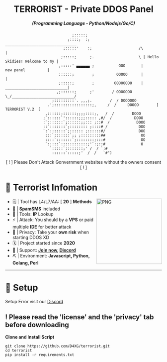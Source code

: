 <h1 align="center">TERRORIST - Private DDOS Panel</h1>
<h5 align="center">(Programming Language - Python/Nodejs/Go/C)</h5>

                                  ;:::::;
                                ;::::;  :;                        ________________________________
                              ;:::::'    :;                     /\                               |
                             ;:::::;      ;.                    \_| Hello Skidies! Welcome to my |
                            ,:::::' ▄▄▄▄▄▄ ;           OOO       |            new panel          |
                            ::::::;        ;          OOOOO      |                               |
                            ;:::::;        ;         OOOOOOOO    |   ____________________________|
                           ,;::::::;      ;'        / OOOOOOO     \_/____________________________/
                         ;:::::::::`. ,,,;.        /  / DOOOOOO
                       .';:::::::::::::::::;,     /  /     DOOOO        [  TERRORIST V.2  ]
                      ,::::::;::::::;;;;::::;,   /  /        DOOO
                     ;`::::::`'::::::;;;::::: ,#/  /          DOOO
                     :`:::::::`;::::::;;::: ;::#  /            DOOO
                     ::`:::::::`;:::::::: ;::::# /              DOO
                     `:`:::::::`;:::::: ;::::::#/               DOO
                      :::`:::::::`;; ;:::::::::##                OO
                      ::::`:::::::`;::::::::;:::#                OO
                      `:::::`::::::::::::;'`:;::#                O
                        `:::::`::::::::;' /  / `:#
                         ::::::`:::::;'  /  /   `#")
                         
<p align="center">[ ! ] Please Don't Attack Gonvernment websites without the owners consent [ ! ]</p>

# 📰 Terrorist Infomation

<img align="right" width=210px alt="PNG" src="https://media.discordapp.net/attachments/1126029184871976970/1198629189851553913/terrorist.png?ex=65bf996c&is=65ad246c&hm=c56518670b02b5dfaa7aa4cd870a86b498390b2b7513833bfd3a0c3a222808ec&=&format=png&width=500&height=597" />


-   🗒️ | Tool has L4/L7/AA: [ **20** ] **Methods**
-   🌟 | **SpamSMS** included
-   👀 | Tools: **IP** Lookup
-   ⚡ | Attack: You should by a **VPS** or paid multiple **IDE** for better attack
-   🔐 | Privacy: Take your **own risk** when starting DDOS XD
-   🗓️ | Project started since **2020**
-   🔗 | Support: **[Join now](https://t.me/daxgstress), [Discord](https://dsc.gg/daxg)**
-   ⛏️ | Environment: **Javascript, Python, Golang, Perl**
<hr>

# 📖 Setup

Setup Error visit our [Discord](https://dsc.gg/daxg)

## ! Please read the 'license' and the 'privacy' tab before downloading
**Clone and Install Script**

```shell script
git clone https://github.com/D4XG/terrorist.git
cd terrorist
pip install -r requirements.txt
```

